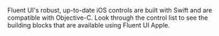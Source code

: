 Fluent UI's robust, up-to-date iOS controls are built with Swift and are compatible with Objective-C. Look through the control list to see the building blocks that are available using Fluent UI Apple.
